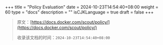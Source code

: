 +++
title = "Policy Evaluation"
date = 2024-10-23T14:54:40+08:00
weight = 60
type = "docs"
description = ""
isCJKLanguage = true
draft = false
+++

> 原文：[https://docs.docker.com/scout/policy/](https://docs.docker.com/scout/policy/)
>
> 收录该文档的时间：`2024-10-23T14:54:40+08:00`
